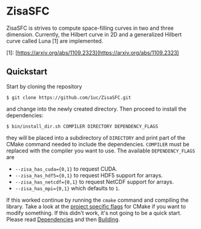 # ZisaSFC
ZisaSFC is strives to compute space-filling curves in two and three dimension.
Currently, the Hilbert curve in 2D and a generalized Hilbert curve called Luna
\[1\] are implemented.

\[1\]: [https://arxiv.org/abs/1109.2323](https://arxiv.org/abs/1109.2323)

## Quickstart
Start by cloning the repository

    $ git clone https://github.com/1uc/ZisaSFC.git

and change into the newly created directory. Then proceed to install the
dependencies:

    $ bin/install_dir.sh COMPILER DIRECTORY DEPENDENCY_FLAGS

they will be placed into a subdirectory of `DIRECTORY` and print
part of the CMake command needed to include the dependencies. `COMPILER` must
be replaced with the compiler you want to use. The available `DEPENDENCY_FLAGS`
are

  * `--zisa_has_cuda={0,1}` to request CUDA.
  * `--zisa_has_hdf5={0,1}` to request HDF5 support for arrays.
  * `--zisa_has_netcdf={0,1}` to request NetCDF support for arrays.
  * `--zisa_has_mpi={0,1}` which defaults to `1`.

If this worked continue by running the `cmake` command and compiling the
library. Take a look at the [project specific flags] for CMake if you want to
modify something. If this didn't work, it's not going to be a quick start.
Please read [Dependencies] and then [Building].

[project specific flags]: https://1uc.github.io/ZisaSFC/md_cmake.html#cmake_flags
[Dependencies]: https://1uc.github.io/ZisaSFC/md_dependencies.html
[Building]: https://1uc.github.io/ZisaSFC/md_cmake.html
